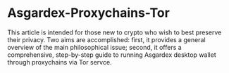 # Asgardex-Proxychains-Tor

This article is intended for those new to crypto who wish to best preserve their privacy. 
Two aims are accomplished: first, it provides a general overview of the main philosophical issue; second, it offers a comprehensive, step-by-step guide to running Asgardex desktop wallet through proxychains via Tor servce.
